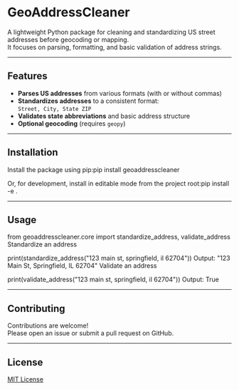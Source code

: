 # GeoAddressCleaner

A lightweight Python package for cleaning and standardizing US street addresses before geocoding or mapping.  
It focuses on parsing, formatting, and basic validation of address strings.

---

## Features

- **Parses US addresses** from various formats (with or without commas)
- **Standardizes addresses** to a consistent format:  
  `Street, City, State ZIP`
- **Validates state abbreviations** and basic address structure
- **Optional geocoding** (requires `geopy`)

---

## Installation

Install the package using pip:pip install geoaddresscleaner



Or, for development, install in editable mode from the project root:pip install -e .


---

## Usage

from geoaddresscleaner.core import standardize_address, validate_address
Standardize an address

print(standardize_address("123 main st, springfield, il 62704"))
Output: "123 Main St, Springfield, IL 62704"
Validate an address

print(validate_address("123 main st, springfield, il 62704"))
Output: True


---

## Contributing

Contributions are welcome!  
Please open an issue or submit a pull request on GitHub.

---

## License

[MIT License](LICENSE)




